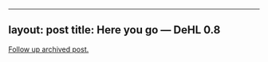 
---
layout: post
title: Here you go &#8212; DeHL 0.8
---
[Follow up archived post.](/alex.ciobanu.org/index65a9.html)